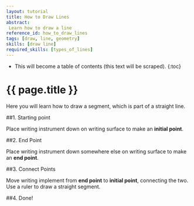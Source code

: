 ```yaml
---
layout: tutorial
title: How to Draw Lines
abstract:
 Learn how to draw a line
reference_id: how_to_draw_lines
tags: [draw, line, geometry]
skills: [draw line]
required_skills: [types_of_lines]
---
```




* This will become a table of contents (this text will be scraped).
{:toc}

# {{ page.title }}

Here you will learn how to draw a segment, which is part of a straight line.

##1. Starting point

Place writing instrument down on writing surface to make an **initial point**.

##2. End Point

Place writing instrument down somewhere else on writing surface to make an **end point**.

##3. Connect Points

Move writing implement from **end point** to **initial point**, connecting the two.  Use a ruler to draw a straight segment.

##4. Done!
